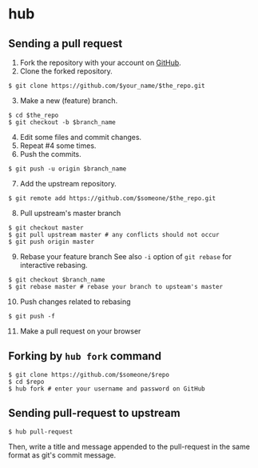 # hub

## Sending a pull request

1. Fork the repository with your account on [GitHub](https://github.com).
2. Clone the forked repository.

  ```
  $ git clone https://github.com/$your_name/$the_repo.git
  ```

3. Make a new (feature) branch.

  ```
  $ cd $the_repo
  $ git checkout -b $branch_name
  ```

4. Edit some files and commit changes.
5. Repeat #4 some times.
6. Push the commits.

  ```
  $ git push -u origin $branch_name
  ```

7. Add the upstream repository.

  ```
  $ git remote add https://github.com/$someone/$the_repo.git
  ```

8. Pull upstream's master branch

  ```
  $ git checkout master
  $ git pull upstream master # any conflicts should not occur
  $ git push origin master
  ```

9. Rebase your feature branch
  See also `-i` option of `git rebase` for interactive rebasing.

  ```
  $ git checkout $branch_name
  $ git rebase master # rebase your branch to upsteam's master
  ```

10. Push changes related to rebasing

  ```
  $ git push -f
  ```

11. Make a pull request on your browser


## Forking by `hub fork` command

```
$ git clone https://github.com/$someone/$repo
$ cd $repo
$ hub fork # enter your username and password on GitHub
```


## Sending pull-request to upstream

```
$ hub pull-request
```

Then, write a title and message appended to the pull-request
in the same format as git's commit message.
